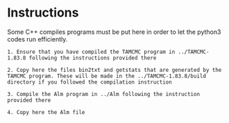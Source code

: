 # Instructions

Some C++ compiles programs must be put here in order to let the python3 codes run efficiently. 

	1. Ensure that you have compiled the TAMCMC program in ../TAMCMC-1.83.8 following the instructions provided there

	2. Copy here the files bin2txt and getstats that are generated by the TAMCMC program. These will be made in the ../TAMCMC-1.83.8/build directory if you followed the compilation instruction

	3. Compile the Alm program in ../Alm following the instruction provided there

	4. Copy here the Alm file



